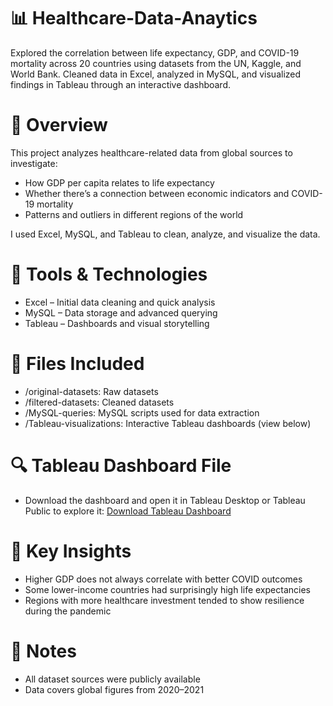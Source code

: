 # 📊 Healthcare-Data-Anaytics

Explored the correlation between life expectancy, GDP, and COVID-19 mortality across 20 countries using datasets from the UN, Kaggle, and World Bank. Cleaned data in Excel, analyzed in MySQL, and visualized findings in Tableau through an interactive dashboard.

# 🧠 Overview
This project analyzes healthcare-related data from global sources to investigate:
- How GDP per capita relates to life expectancy
- Whether there’s a connection between economic indicators and COVID-19 mortality
- Patterns and outliers in different regions of the world

I used Excel, MySQL, and Tableau to clean, analyze, and visualize the data.

# 🧰 Tools & Technologies
- Excel – Initial data cleaning and quick analysis
- MySQL – Data storage and advanced querying
- Tableau – Dashboards and visual storytelling

# 📂 Files Included
- /original-datasets: Raw datasets
- /filtered-datasets: Cleaned datasets
- /MySQL-queries: MySQL scripts used for data extraction
- /Tableau-visualizations: Interactive Tableau dashboards (view below)

# 🔍 Tableau Dashboard File
- Download the dashboard and open it in Tableau Desktop or Tableau Public to explore it: [Download Tableau Dashboard](https://github.com/MieOtani/Healthcare-Data-Anaytics/blob/1c32a104ef0ed92ae38a77bb0867530466d476f2/Tableau%20Dashboard%20-%20Healthcare%20Data%20Analytics.twbx)

# 📎 Key Insights
- Higher GDP does not always correlate with better COVID outcomes
- Some lower-income countries had surprisingly high life expectancies
- Regions with more healthcare investment tended to show resilience during the pandemic

# 📌 Notes
- All dataset sources were publicly available
- Data covers global figures from 2020–2021
